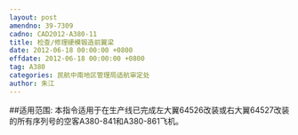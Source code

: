 ```yaml
---
layout: post
amendno: 39-7309
cadno: CAD2012-A380-11
title: 检查/修理硬模锻造前翼梁
date: 2012-06-18 00:00:00 +0800
effdate: 2012-06-18 00:00:00 +0800
tag: A380
categories: 民航中南地区管理局适航审定处
author: 朱江
---
```


##适用范围:
本指令适用于在生产线已完成左大翼64526改装或右大翼64527改装的所有序列号的空客A380-841和A380-861飞机。

